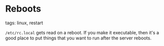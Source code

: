 # Reboots

tags: linux, restart

`/etc/rc.local` gets read on a reboot. If you make it executable, then it's a good place to put things that you want to run after the server reboots. 